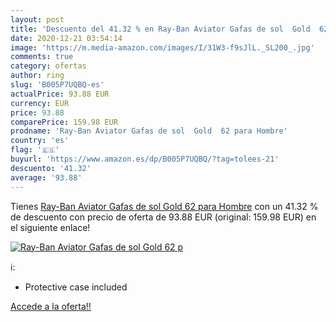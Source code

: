 ```yaml
---
layout: post
title: 'Descuento del 41.32 % en Ray-Ban Aviator Gafas de sol  Gold  62 p'
date: 2020-12-21 03:54:14
image: 'https://m.media-amazon.com/images/I/31W3-f9sJlL._SL200_.jpg'
comments: true
category: ofertas
author: ring
slug: 'B005P7UQBQ-es'
actualPrice: 93.88 EUR
currency: EUR
price: 93.88
comparePrice: 159.98 EUR
prodname: 'Ray-Ban Aviator Gafas de sol  Gold  62 para Hombre'
country: 'es'
flag: '🇪🇸'
buyurl: 'https://www.amazon.es/dp/B005P7UQBQ/?tag=tolees-21'
descuento: '41.32'
average: '93.88'
---
```


Tienes [Ray-Ban Aviator Gafas de sol  Gold  62 para Hombre](https://www.amazon.es/dp/B005P7UQBQ/?tag=tolees-21) con un 41.32 % de descuento con precio de oferta de 93.88 EUR (original: 159.98 EUR) en el siguiente enlace!

[![Ray-Ban Aviator Gafas de sol  Gold  62 p](https://m.media-amazon.com/images/I/31W3-f9sJlL._SL200_.jpg)](https://www.amazon.es/dp/B005P7UQBQ/?tag=tolees-21)

ℹ️:

- Protective case included

[Accede a la oferta!!](https://www.amazon.es/dp/B005P7UQBQ/?tag=tolees-21)
